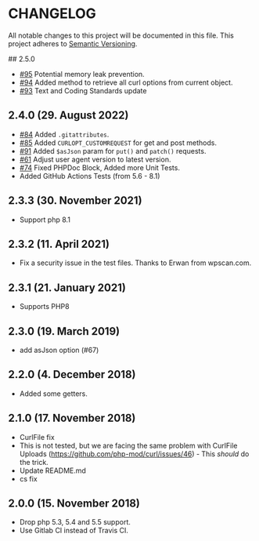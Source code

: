 # CHANGELOG

All notable changes to this project will be documented in this file. This project adheres to [Semantic Versioning](http://semver.org/).

## 2.5.0

+ [#95](https://github.com/php-mod/curl/issues/95) Potential memory leak prevention.
+ [#94](https://github.com/php-mod/curl/pull/94) Added method to retrieve all curl options from current object.
+ [#93](https://github.com/php-mod/curl/pull/93) Text and Coding Standards update

## 2.4.0 (29. August 2022)

+ [#84](https://github.com/php-mod/curl/pull/84) Added `.gitattributes`.
+ [#85](https://github.com/php-mod/curl/pull/85) Added `CURLOPT_CUSTOMREQUEST` for get and post methods.
+ [#91](https://github.com/php-mod/curl/pull/91) Added `$asJson` param for `put()` and `patch()` requests.
+ [#61](https://github.com/php-mod/curl/issues/61) Adjust user agent version to latest version.
+ [#74](https://github.com/php-mod/curl/pull/75) Fixed PHPDoc Block, Added more Unit Tests.
+ Added GitHub Actions Tests (from 5.6 - 8.1)

## 2.3.3 (30. November 2021)

+ Support php 8.1

## 2.3.2 (11. April 2021)

+ Fix a security issue in the test files. Thanks to Erwan from wpscan.com.

## 2.3.1 (21. January 2021)

+ Supports PHP8

## 2.3.0 (19. March 2019)

+ add asJson option (#67)

## 2.2.0 (4. December 2018)

+ Added some getters.

## 2.1.0 (17. November 2018)

+ CurlFile fix
+ This is not tested, but we are facing the same problem with CurlFile Uploads (https://github.com/php-mod/curl/issues/46) - This *should* do the trick.
+ Update README.md
+ cs fix

## 2.0.0 (15. November 2018)

+ Drop php 5.3, 5.4 and 5.5 support.
+ Use Gitlab CI instead of Travis CI.
